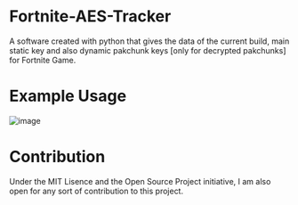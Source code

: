 # Fortnite-AES-Tracker
A software created with python that gives the data of the current build, main static key and also dynamic pakchunk keys [only for decrypted pakchunks] for Fortnite Game.


# Example Usage
![image](https://user-images.githubusercontent.com/82705218/132847590-3e732c5a-6bb5-4ae7-a7c6-631a83c66e09.png)

# Contribution 
Under the MIT Lisence and the Open Source Project initiative, I am also open for any sort of contribution to this project.
